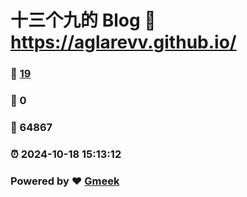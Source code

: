# 十三个九的 Blog :link: https://aglarevv.github.io/ 
### :page_facing_up: [19](https://aglarevv.github.io//tag.html) 
### :speech_balloon: 0 
### :hibiscus: 64867 
### :alarm_clock: 2024-10-18 15:13:12 
### Powered by :heart: [Gmeek](https://github.com/Meekdai/Gmeek)
